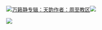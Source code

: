 [![](https://res.chinacath.cn/web/2024/11/08/1731030050068.png@!w100h100)万籁静专辑：天韵作者：周至教区![](https://res.chinacath.cn/web/icon/play-128.png)](http://www.zhouzhidiocese.com/track/104109)

![](https://res.chinacath.cn/web/images/2022/12/01/1669881720366.jpg)